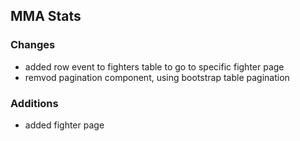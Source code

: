 ## MMA Stats

### Changes

- added row event to fighters table to go to specific fighter page
- remvod pagination component, using bootstrap table pagination

### Additions

- added fighter page 
